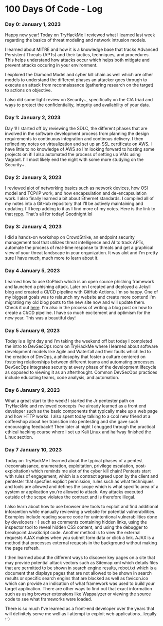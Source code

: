 # 100 Days Of Code - Log

### Day 0: January 1, 2023

Happy new year! Today on TryHackMe I reviewed what I learned last week regarding the basics of threat modeling and network intrusion models.

I learned about MITRE and how it is a knowledge base that tracks Advanced Persistent Threats (APTs) and their tactics, techniques, and procedures. This helps understand how attacks occur which helps both mitigate and prevent attacks occuring in your environment.

I explored the Diamond Model and cyber kill chain as well which are other models to understand the different phases an attacker goes through to execute an attack from reconnaissance (gathering research on the target) to actions on objective.

I also did some light review on Security+, specifically on the CIA triad and ways to protect the confidentiality, integrity and availability of your data.

### Day 1: January 2, 2023

Day 1! I started off by reviewing the SDLC, the different phases that are involved in the software development process from planning the design requirements to continuous integration and continous delivery. I then refined my notes on virtualization and set up an SSL certificate on AWS. I have little to no knowledge of AWS so I'm looking forward to hosting some projects on it! I also automated the process of setting up VMs using Vagrant. I'll most likely end the night with some more studying on the Security+.

### Day 2: January 3, 2023

I reviewed alot of networking basics such as network devices, how OSI model and TCP/IP work, and how encapsulation and de-encapsulation work. I also finally learned a bit about Ethernet standards. I compiled all of my notes into a GitHub repository that I'll be actively maintaining and updating. I'll keep adding to it as I find more of my notes. Here is the link to that [repo](https://github.com/cyberbarbie/Networking-Fundamentals-For-Hackers). That's all for today! Goodnight lol

### Day 3: January 4, 2023 

I did a hands-on workshop on CrowdStrike, an endpoint security management tool that utilizes threat intelligence and AI to track APTs, automate the process of real-time response to threats and get a graphical view of your threat landscape in your organization. It was alot and I'm pretty sure I have much, much more to learn about it. 

### Day 4 January 5, 2023 

Learned how to use GoPhish which is an open source phishing framework and launched a phishing attack. Later on I created and deployed a Jekyll blog and created a CI/CD pipeline with GitHub Actions. I'm so happy. One of my biggest goals was to relaunch my website and create more content! I'm migrating my old blog posts to the new site now and will update them. Check it out [here](https://taeluralexis.com). I'm also in the process of writing a blog post on how to create a CI/CD pipeline. I have so much excitement and optimism for the new year. This was a beautiful day! 

### Day 5 January 6, 2023 

Today is a light day and I'm taking the weekend off but today I completed the intro to DevSecOps room on TryHackMe where I learned about software development models like Agile and Waterfall and their faults which led to the creation of DevOps, a philosophy that foster a culture centered on fostering relationships between different teams and automating processes. DevSecOps integrates security at every phase of the development lifecycle as opposed to viewing it as an afterthought. Common DevSecOps practices include educating teams, code analysis, and automation.  

### Day 6 January 9, 2023

What a great start to the week! I started the Jr pentester path on TryHackMe and reviewed concepts I've already learned as a front end developer such as the basic components that typically make up a web page and how HTTP works. I also spent today talking to a cool new friend at a coffeeshop about her transition into pentesting and she gave such encouraging feedback!! Then later at night I chugged through the practical ethical hacking course where I set up Kali Linux and halfway finished the Linux section. 

### Day 7 January 10, 2023

Today on TryHackMe I learned about the typical phases of a pentest (reconnaissance, enumeration, exploitation, privilege escalation, post-exploitation) which reminds me alot of the cyber kill chain! Pentests start with rules of engagement, which is a contract agreed upon by the client and pentester that specfies explicit permission, rules such as what techniques and tools are allowed and defines the scope which is what specific area of a system or application you're allowed to attack. Any attacks executed outside of the scope violates the contract and is therefore illegal.

I also learn about how to use browser dev tools to exploit and find additional inforamtion while manually reviewing a website for potential vulnerabilities. Examples include reading source code for unintentional vulnerabilities done by developers :-) such as comments containing hidden links, using the inspector tool to reveal hidden CSS content, and using the debugger to breakpoint JavaScript code. Another method is to view the external requests AJAX makes when you submit form data or click a link. AJAX is a method that processes external requests in the background without making the page refresh.

I then learned about the different ways to discover key pages on a site that may provide potential attack vectors such as Sitemap.xml which details files that are permitted to be shown in search engine results, robot.txt which is a document that displays pages that are not allowed to be shown in search results or specific search engins that are blocked as well as favicon.ico which can provide an indication of what framework was used to build your target application. There are other ways to find out that exact information such as using browser extensions like Wappalyzer or viewing the source code to see what frameworks were loaded.

There is so much I've learned as a front-end developer over the years that will definitely serve me well as I attempt to exploit web applications...legally :-) 
